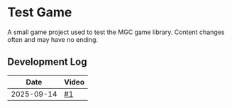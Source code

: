 # Test Game

A small game project used to test the MGC game library.
Content changes often and may have no ending.

## Development Log

| Date       | Video |
|------------|-------|
| 2025-09-14 | [#1](https://www.youtube.com/watch?v=wK57wLaQIZE)

